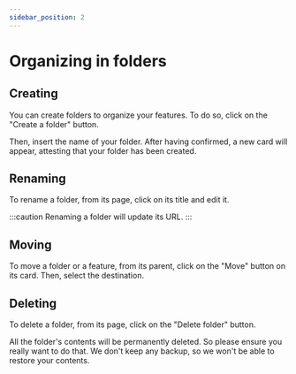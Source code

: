 ```yaml
---
sidebar_position: 2
---
```


# Organizing in folders

## Creating

You can create folders to organize your features. To do so, click on the "Create a folder" button.

Then, insert the name of your folder. After having confirmed, a new card will appear, attesting that your folder has 
been created.

## Renaming

To rename a folder, from its page, click on its title and edit it.

:::caution
Renaming a folder will update its URL.
:::

## Moving

To move a folder or a feature, from its parent, click on the "Move" button on its card. Then, select the destination.

## Deleting

To delete a folder, from its page, click on the "Delete folder" button.

All the folder's contents will be permanently deleted. So please ensure you really want to do that.
We don't keep any backup, so we won't be able to restore your contents.
